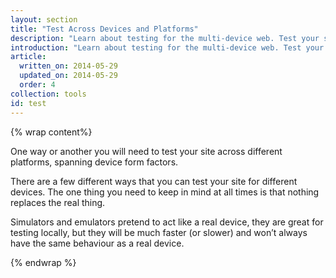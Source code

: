 ```yaml
---
layout: section
title: "Test Across Devices and Platforms"
description: "Learn about testing for the multi-device web. Test your site's responsive layouts and performance on real and virtual devices."
introduction: "Learn about testing for the multi-device web. Test your site's responsive layouts and performance on real and virtual devices."
article:
  written_on: 2014-05-29
  updated_on: 2014-05-29
  order: 4
collection: tools
id: test
---
```


{% wrap content%}

One way or another you will need to test your site across different platforms,
spanning device form factors.

There are a few different ways that you can test your site for different devices.
The one thing you need to keep in mind at all times is that nothing replaces the real thing.

Simulators and emulators pretend to act like a real device, they are great for
testing locally, but they will be much faster (or slower) and won’t always have
the same behaviour as a real device.

{% endwrap %}
